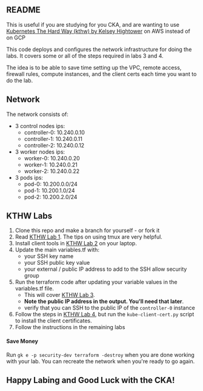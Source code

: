 
## README  

This is useful if you are studying for you CKA, and are wanting to use [Kubernetes The Hard Way (kthw) by Kelsey Hightower](https://github.com/kelseyhightower/kubernetes-the-hard-way) on AWS instead of on GCP

This code deploys and configures the network infrastructure for doing the labs. It covers some or all of the steps required in labs 3 and 4.  

The idea is to be able to save time setting up the VPC, remote access, firewall rules, compute instances, and the client certs each time you want to do the lab.   

## Network

The network consists of:

* 3 control nodes ips:
   - controller-0: 10.240.0.10
   - controller-1: 10.240.0.11
   - controller-2: 10.240.0.12
* 3 worker nodes ips: 
   - worker-0: 10.240.0.20
   - worker-1: 10.240.0.21
   - worker-2: 10.240.0.22
* 3 pods ips: 
   - pod-0: 10.200.0.0/24
   - pod-1: 10.200.1.0/24
   - pod-2: 10.200.2.0/24 

## KTHW Labs

1. Clone this repo and make a branch for yourself - or fork it
1. Read [KTHW Lab 1](https://github.com/kelseyhightower/kubernetes-the-hard-way/blob/master/docs/01-prerequisites.md). The tips on using tmux are very helpful.
1. Install client tools in [KTHW Lab 2](https://github.com/kelseyhightower/kubernetes-the-hard-way/blob/master/docs/02-client-tools.md) on your laptop.
1. Update the main variables.tf with: 
   - your SSH key name
   - your SSH public key value
   - your external / public IP address to add to the SSH allow security group
1. Run the terraform code after updating your variable values in the variables.tf file. 
   - This will cover [KTHW Lab 3](https://github.com/kelseyhightower/kubernetes-the-hard-way/blob/master/docs/03-compute-resources.md). 
   - **Note the public IP address in the output. You'll need that later**.
   - verify that you can SSH to the public IP of the `controller-0` instance
1. Follow the steps in [KTHW Lab 4](https://github.com/kelseyhightower/kubernetes-the-hard-way/blob/master/docs/04-certificate-authority.md), but run the `kube-client-cert.py` script to install the client certificates.
1. Follow the instructions in the remaining labs 

#### Save Money

Run `gk e -p security-dev terraform -destroy` when you are done working with your lab. You can recreate the network when you're ready to go again.

## Happy Labing and Good Luck with the CKA!